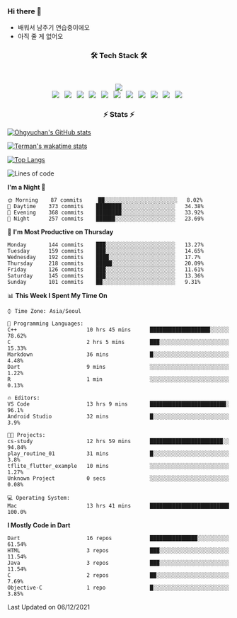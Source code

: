 <!--
**Ohgyuchan/Ohgyuchan** is a ✨ _special_ ✨ repository because its `README.md` (this file) appears on your GitHub profile.

Here are some ideas to get you started:

- 🔭 I’m currently working on ...
- 🌱 I’m currently learning ...
- 👯 I’m looking to collaborate on ...
- 🤔 I’m looking for help with ...
- 💬 Ask me about ...
- 📫 How to reach me: ...
- 😄 Pronouns: ...
- ⚡ Fun fact: ...
-->

### Hi there 👋
  * 배워서 남주기 연습중이에오
  * 아직 줄 게 없어오



<h3 align="center"><b>🛠 Tech Stack 🛠</b></h3>
</br>

<p align="center">
<a href="https://hits.seeyoufarm.com"><img src="https://hits.seeyoufarm.com/api/count/incr/badge.svg?url=https%3A%2F%2Fgithub.com%2FOhgyuchan&count_bg=%2379C83D&title_bg=%23555555&icon=&icon_color=%23E7E7E7&title=visitors+%F0%9F%99%8C&edge_flat=false"/></a></br>
<img src="https://img.shields.io/badge/HTML5-E34F26?style=flat-square&logo=HTML5&logoColor=white"/></a> &nbsp
<img src="https://img.shields.io/badge/CSS3-1572B6?style=flat-square&logo=CSS3&logoColor=white"/></a> &nbsp
<img src="https://img.shields.io/badge/JavaScript-F7DF1E?style=flat-square&logo=JavaScript&logoColor=white"/></a> &nbsp
<img src="https://img.shields.io/badge/Node.js-339933?style=flat-square&logo=Node.js&logoColor=white"/></a> &nbsp
<img src="https://img.shields.io/badge/Android-3DDC84?style=flat-square&logo=Android&logoColor=white"/></a> &nbsp
<img src="https://img.shields.io/badge/Flutter-02569B?style=flat-square&logo=Flutter&logoColor=white"></a> &nbsp
<img src="https://img.shields.io/badge/Dart-0175C2?style=flat-square&logo=Dart&logoColor=white"></a> &nbsp
<!-- <img src="https://img.shields.io/badge/MongoDB-47A248?style=flat-square&logo=MongoDB&logoColor=white"/></a> &nbsp -->
<!-- <img src="https://img.shields.io/badge/MySQL-4479A1?style=flat-square&logo=MySQL&logoColor=white"/></a> &nbsp -->
<img src="https://img.shields.io/badge/c++-00599C?style=flat-square&logo=c%2B%2B&logoColor=white"/></a> &nbsp 
<img src="https://img.shields.io/badge/github-181717?style=flat-squar&logo=github&logoColor=white"></a> &nbsp 
<img src="https://img.shields.io/badge/linux-FCC624?style=flat-squar&logo=linux&logoColor=black"></a> &nbsp 
<img src="https://img.shields.io/badge/Amazon AWS-232F3E?style=flat-square&logo=Amazon%20AWS&logoColor=white"/></a> &nbsp </p>

<h3 align="center"><b>⚡️ Stats ⚡️</b></h3>


[![Ohgyuchan's GitHub stats](https://github-readme-stats.vercel.app/api?username=Ohgyuchan&count_private=true&show_icons=true&theme=buefy)](https://github.com/Ohgyuchan/github-readme-stats)

[![Terman's wakatime stats](https://github-readme-stats.vercel.app/api/wakatime?username=@TermanOh&theme=buefy)](https://github.com/anuraghazra/github-readme-stats)

[![Top Langs](https://github-readme-stats.vercel.app/api/top-langs/?username=Ohgyuchan&layout=compact&count_private=true&show_icons=true&theme=buefy)](https://github.com/Ohgyuchan/github-readme-stats)
  
<!--START_SECTION:waka-->
![Lines of code](https://img.shields.io/badge/From%20Hello%20World%20I%27ve%20Written-93982%20lines%20of%20code-blue)

**I'm a Night 🦉** 

```text
🌞 Morning    87 commits     ██░░░░░░░░░░░░░░░░░░░░░░░   8.02% 
🌆 Daytime    373 commits    ████████░░░░░░░░░░░░░░░░░   34.38% 
🌃 Evening    368 commits    ████████░░░░░░░░░░░░░░░░░   33.92% 
🌙 Night      257 commits    ██████░░░░░░░░░░░░░░░░░░░   23.69%

```
📅 **I'm Most Productive on Thursday** 

```text
Monday       144 commits    ███░░░░░░░░░░░░░░░░░░░░░░   13.27% 
Tuesday      159 commits    ███░░░░░░░░░░░░░░░░░░░░░░   14.65% 
Wednesday    192 commits    ████░░░░░░░░░░░░░░░░░░░░░   17.7% 
Thursday     218 commits    █████░░░░░░░░░░░░░░░░░░░░   20.09% 
Friday       126 commits    ███░░░░░░░░░░░░░░░░░░░░░░   11.61% 
Saturday     145 commits    ███░░░░░░░░░░░░░░░░░░░░░░   13.36% 
Sunday       101 commits    ██░░░░░░░░░░░░░░░░░░░░░░░   9.31%

```


📊 **This Week I Spent My Time On** 

```text
⌚︎ Time Zone: Asia/Seoul

💬 Programming Languages: 
C++                      10 hrs 45 mins      ███████████████████░░░░░░   78.62% 
C                        2 hrs 5 mins        ███░░░░░░░░░░░░░░░░░░░░░░   15.33% 
Markdown                 36 mins             █░░░░░░░░░░░░░░░░░░░░░░░░   4.48% 
Dart                     9 mins              ░░░░░░░░░░░░░░░░░░░░░░░░░   1.22% 
R                        1 min               ░░░░░░░░░░░░░░░░░░░░░░░░░   0.13%

🔥 Editors: 
VS Code                  13 hrs 9 mins       ████████████████████████░   96.1% 
Android Studio           32 mins             █░░░░░░░░░░░░░░░░░░░░░░░░   3.9%

🐱‍💻 Projects: 
cs-study                 12 hrs 59 mins      ███████████████████████░░   94.84% 
play_routine_01          31 mins             █░░░░░░░░░░░░░░░░░░░░░░░░   3.8% 
tflite_flutter_example   10 mins             ░░░░░░░░░░░░░░░░░░░░░░░░░   1.27% 
Unknown Project          0 secs              ░░░░░░░░░░░░░░░░░░░░░░░░░   0.08%

💻 Operating System: 
Mac                      13 hrs 41 mins      █████████████████████████   100.0%

```

**I Mostly Code in Dart** 

```text
Dart                     16 repos            ███████████████░░░░░░░░░░   61.54% 
HTML                     3 repos             ███░░░░░░░░░░░░░░░░░░░░░░   11.54% 
Java                     3 repos             ███░░░░░░░░░░░░░░░░░░░░░░   11.54% 
C                        2 repos             ██░░░░░░░░░░░░░░░░░░░░░░░   7.69% 
Objective-C              1 repo              █░░░░░░░░░░░░░░░░░░░░░░░░   3.85%

```



 Last Updated on 06/12/2021
<!--END_SECTION:waka-->


